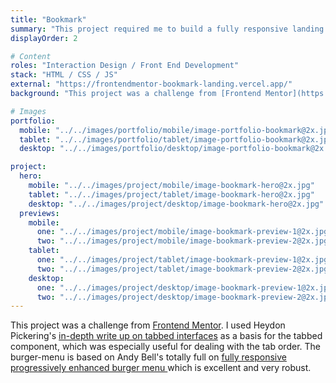 ```yaml
---
title: "Bookmark"
summary: "This project required me to build a fully responsive landing page to the designs provided. The page is created so that everything is progressively enhanced in case CSS or JavaScript fail. The burger-menu will not kick in and all navigation items remain visible, the tabbed interface will not hide any content, and the `details-summary` FAQ section will work, but not animate on open. It won't look great, but everything should still be visible and work."
displayOrder: 2

# Content
roles: "Interaction Design / Front End Development"
stack: "HTML / CSS / JS"
external: "https://frontendmentor-bookmark-landing.vercel.app/"
background: "This project was a challenge from [Frontend Mentor](https://www.frontendmentor.io). I used Heydon Pickering's [in-depth write up on tabbed interfaces](https://inclusive-components.design/tabbed-interfaces/) as a basis for the tabbed component, which was especially useful for dealing with the tab order. The burger-menu is based on Andy Bell's totally full on [fully responsive progressively enhanced burger menu ](https://piccalil.li/tutorial/build-a-fully-responsive-progressively-enhanced-burger-menu/) which is excellent and very robust."

# Images
portfolio:
  mobile: "../../images/portfolio/mobile/image-portfolio-bookmark@2x.jpg"
  tablet: "../../images/portfolio/tablet/image-portfolio-bookmark@2x.jpg"
  desktop: "../../images/portfolio/desktop/image-portfolio-bookmark@2x.jpg"

project:
  hero:
    mobile: "../../images/project/mobile/image-bookmark-hero@2x.jpg"
    tablet: "../../images/project/tablet/image-bookmark-hero@2x.jpg"
    desktop: "../../images/project/desktop/image-bookmark-hero@2x.jpg"
  previews:
    mobile:
      one: "../../images/project/mobile/image-bookmark-preview-1@2x.jpg"
      two: "../../images/project/mobile/image-bookmark-preview-2@2x.jpg"
    tablet:
      one: "../../images/project/tablet/image-bookmark-preview-1@2x.jpg"
      two: "../../images/project/tablet/image-bookmark-preview-2@2x.jpg"
    desktop:
      one: "../../images/project/desktop/image-bookmark-preview-1@2x.jpg"
      two: "../../images/project/desktop/image-bookmark-preview-2@2x.jpg"
---
```


This project was a challenge from [Frontend Mentor](https://www.frontendmentor.io). I used Heydon Pickering's [in-depth write up on tabbed interfaces](https://inclusive-components.design/tabbed-interfaces/) as a basis for the tabbed component, which was especially useful for dealing with the tab order. The burger-menu is based on Andy Bell's totally full on [fully responsive progressively enhanced burger menu ](https://piccalil.li/tutorial/build-a-fully-responsive-progressively-enhanced-burger-menu/) which is excellent and very robust.
